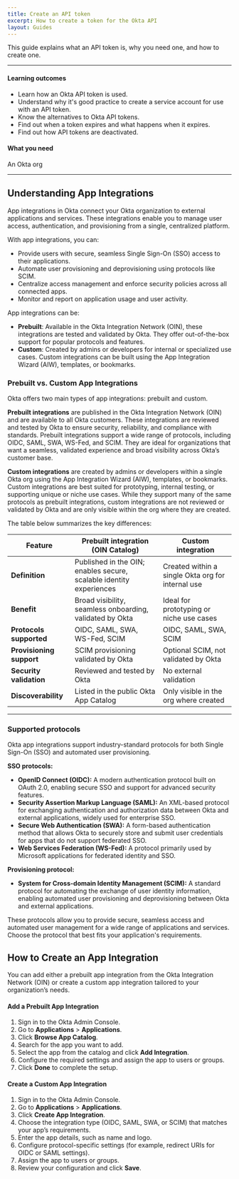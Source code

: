 ```yaml
---
title: Create an API token
excerpt: How to create a token for the Okta API
layout: Guides
---
```


This guide explains what an API token is, why you need one, and how to create one.

---

#### Learning outcomes

* Learn how an Okta API token is used.
* Understand why it's good practice to create a service account for use with an API token.
* Know the alternatives to Okta API tokens.
* Find out when a token expires and what happens when it expires.
* Find out how API tokens are deactivated.

#### What you need

An Okta org

---

## Understanding App Integrations

App integrations in Okta connect your Okta organization to external applications and services. These integrations enable you to manage user access, authentication, and provisioning from a single, centralized platform.

With app integrations, you can:
* Provide users with secure, seamless Single Sign-On (SSO) access to their applications.
* Automate user provisioning and deprovisioning using protocols like SCIM.
* Centralize access management and enforce security policies across all connected apps.
* Monitor and report on application usage and user activity.

App integrations can be:
* **Prebuilt**: Available in the Okta Integration Network (OIN), these integrations are tested and validated by Okta. They offer out-of-the-box support for popular protocols and features.
* **Custom**: Created by admins or developers for internal or specialized use cases. Custom integrations can be built using the App Integration Wizard (AIW), templates, or bookmarks.

### Prebuilt vs. Custom App Integrations

Okta offers two main types of app integrations: prebuilt and custom.

**Prebuilt integrations** are published in the Okta Integration Network (OIN) and are available to all Okta customers. These integrations are reviewed and tested by Okta to ensure security, reliability, and compliance with standards. Prebuilt integrations support a wide range of protocols, including OIDC, SAML, SWA, WS-Fed, and SCIM. They are ideal for organizations that want a seamless, validated experience and broad visibility across Okta’s customer base.

**Custom integrations** are created by admins or developers within a single Okta org using the App Integration Wizard (AIW), templates, or bookmarks. Custom integrations are best suited for prototyping, internal testing, or supporting unique or niche use cases. While they support many of the same protocols as prebuilt integrations, custom integrations are not reviewed or validated by Okta and are only visible within the org where they are created.

The table below summarizes the key differences:

| Feature                | Prebuilt integration (OIN Catalog)                                   | Custom integration                                  |
|------------------------|---------------------------------------------------------------------|-----------------------------------------------------|
| **Definition**         | Published in the OIN; enables secure, scalable identity experiences | Created within a single Okta org for internal use   |
| **Benefit**            | Broad visibility, seamless onboarding, validated by Okta            | Ideal for prototyping or niche use cases            |
| **Protocols supported**| OIDC, SAML, SWA, WS-Fed, SCIM                                      | OIDC, SAML, SWA, SCIM                               |
| **Provisioning support**| SCIM provisioning validated by Okta                                | Optional SCIM, not validated by Okta                |
| **Security validation**| Reviewed and tested by Okta                                         | No external validation                              |
| **Discoverability**    | Listed in the public Okta App Catalog                              | Only visible in the org where created               |

---

### Supported protocols

Okta app integrations support industry-standard protocols for both Single Sign-On (SSO) and automated user provisioning.

**SSO protocols:**
- **OpenID Connect (OIDC):** A modern authentication protocol built on OAuth 2.0, enabling secure SSO and support for advanced security features.
- **Security Assertion Markup Language (SAML):** An XML-based protocol for exchanging authentication and authorization data between Okta and external applications, widely used for enterprise SSO.
- **Secure Web Authentication (SWA):** A form-based authentication method that allows Okta to securely store and submit user credentials for apps that do not support federated SSO.
- **Web Services Federation (WS-Fed):** A protocol primarily used by Microsoft applications for federated identity and SSO.

**Provisioning protocol:**
- **System for Cross-domain Identity Management (SCIM):** A standard protocol for automating the exchange of user identity information, enabling automated user provisioning and deprovisioning between Okta and external applications.

These protocols allow you to provide secure, seamless access and automated user management for a wide range of applications and services. Choose the protocol that best fits your application's requirements.


## How to Create an App Integration

You can add either a prebuilt app integration from the Okta Integration Network (OIN) or create a custom app integration tailored to your organization’s needs.

#### Add a Prebuilt App Integration

1. Sign in to the Okta Admin Console.
2. Go to **Applications** > **Applications**.
3. Click **Browse App Catalog**.
4. Search for the app you want to add.
5. Select the app from the catalog and click **Add Integration**.
6. Configure the required settings and assign the app to users or groups.
7. Click **Done** to complete the setup.

#### Create a Custom App Integration

1. Sign in to the Okta Admin Console.
2. Go to **Applications** > **Applications**.
3. Click **Create App Integration**.
4. Choose the integration type (OIDC, SAML, SWA, or SCIM) that matches your app’s requirements.
5. Enter the app details, such as name and logo.
6. Configure protocol-specific settings (for example, redirect URIs for OIDC or SAML settings).
7. Assign the app to users or groups.
8. Review your configuration and click **Save**.
